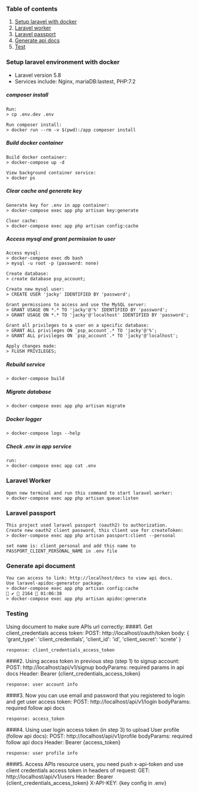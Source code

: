 ### Table of contents
1. [Setup laravel with docker](#docker)  
2. [Laravel worker](#worker)
3. [Laravel passport](#passport)
4. [Generate api docs](#document)
5. [Test](#test)

<a name="docker"></a>

### Setup laravel environment with docker 
- Laravel version 5.8
- Services include: Nginx, mariaDB:lastest, PHP:7.2

##### composer install
    Run: 
    > cp .env.dev .env
    
    Run composer install: 
    > docker run --rm -v $(pwd):/app composer install
    
##### Build docker container
    Build docker container: 
    > docker-compose up -d
    
    View background container service: 
    > docker ps

##### Clear cache and generate key  
    Generate key for .env in app container: 
    > docker-compose exec app php artisan key:generate
    
    Clear cache: 
    > docker-compose exec app php artisan config:cache

##### Access mysql and grant permission to user
    Access mysql: 
    > docker-compose exec db bash
    > mysql -u root -p (password: none)
    
    Create database: 
    > create database psp_account;
    
    Create new mysql user: 
    > CREATE USER 'jacky' IDENTIFIED BY 'password';
    
    Grant permissions to access and use the MySQL server: 
    > GRANT USAGE ON *.* TO 'jacky'@'%' IDENTIFIED BY 'password';
    > GRANT USAGE ON *.* TO 'jacky'@'localhost' IDENTIFIED BY 'password';
    
    Grant all privileges to a user on a specific database: 
    > GRANT ALL privileges ON `psp_account`.* TO 'jacky'@'%';
    > GRANT ALL privileges ON `psp_account`.* TO 'jacky'@'localhost';
    
    Apply changes made: 
    > FLUSH PRIVILEGES;
##### Rebuild service
    > docker-compose build
    
##### Migrate database
    > docker-compose exec app php artisan migrate
    
##### Docker logger
    > docker-compose logs --help

##### Check .env in app service
    run: 
    > docker-compose exec app cat .env

<a name="worker"></a>

###  Laravel Worker
    Open new terminal and run this command to start laravel worker:
    > docker-compose exec app php artisan queue:listen

<a name="passport"></a>

### Laravel passport
    This project used laravel passport (oauth2) to authorization.
    Create new oauth2 client password, this client use for createToken:
    > docker-compose exec app php artisan passport:client --personal
    
    set name is: client_personal and add this name to PASSPORT_CLIENT_PERSONAL_NAME in .env file
    

<a name="document"></a>

### Generate api document
    You can access to link: http://localhost/docs to view api docs.
    Use laravel-apidoc-generator package.
    > docker-compose exec app php artisan config:cache                                                                          ✔  2164  01:06:38
    > docker-compose exec app php artisan apidoc:generate

<a name="test"></a>

### Testing
Using document to make sure APIs url correctly:
####1. Get client_credentials access token:
    POST: http://localhost/oauth/token
    body: {
        'grant_type': 'client_credentials',
        'client_id': 'id',
        'client_secret': 'screte'
    }
    
    response: client_credentials_access_token
####2. Using access token in previous step (step 1) to signup account:
    POST: http://localhost/api/v1/signup
    bodyParams: required params in api docs
    Header: Bearer {client_credentials_access_token}
    
    response: user account info
    
####3. Now you can use email and password that you registered to login and get user access token:
    POST: http://localhost/api/v1/login
    bodyParams: required follow api docs
    
    response: access_token
####4. Using user login access token (in step 3) to upload User profile (follow api docs):
    POST: http://localhost/api/v1/profile
    bodyParams: required follow api docs
    Header: Bearer {access_token}
    
    response: user profile info
####5. Access APIs resource users, you need push x-api-token and use client credentials access token in headers of request:
    GET: http://localhost/api/v1/users
    Header: Bearer {client_credentials_access_token}
            X-API-KEY: {key config in .env}


